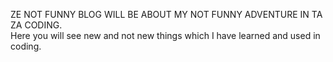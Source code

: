 ZE NOT FUNNY BLOG WILL BE ABOUT MY NOT FUNNY ADVENTURE IN TA ZA CODING.
<BR>
Here you will see new and not new things which I have learned and used in coding.<br>
